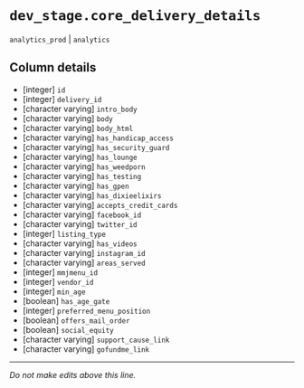 # `dev_stage.core_delivery_details`
`analytics_prod` | `analytics`

## Column details
* [integer]   `id`
* [integer]   `delivery_id`
* [character varying] `intro_body`
* [character varying] `body`
* [character varying] `body_html`
* [character varying] `has_handicap_access`
* [character varying] `has_security_guard`
* [character varying] `has_lounge`
* [character varying] `has_weedporn`
* [character varying] `has_testing`
* [character varying] `has_gpen`
* [character varying] `has_dixieelixirs`
* [character varying] `accepts_credit_cards`
* [character varying] `facebook_id`
* [character varying] `twitter_id`
* [integer]   `listing_type`
* [character varying] `has_videos`
* [character varying] `instagram_id`
* [character varying] `areas_served`
* [integer]   `mmjmenu_id`
* [integer]   `vendor_id`
* [integer]   `min_age`
* [boolean]   `has_age_gate`
* [integer]   `preferred_menu_position`
* [boolean]   `offers_mail_order`
* [boolean]   `social_equity`
* [character varying] `support_cause_link`
* [character varying] `gofundme_link`

-------------------------------------------------------------------------------
*Do not make edits above this line.*
